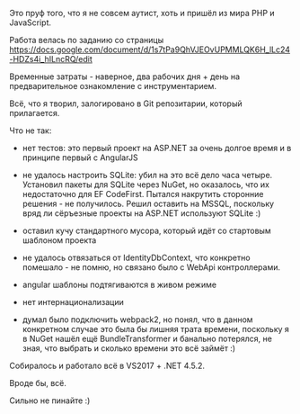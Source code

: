 ﻿Это пруф того, что я не совсем аутист,
хоть и пришёл из мира PHP и JavaScript.

Работа велась по заданию со страницы
https://docs.google.com/document/d/1s7tPa9QhVJEOvUPMMLQK6H_lLc24-HDZs4i_hILncRQ/edit

Временные затраты - наверное, два 
рабочих дня + день на предварительное
ознакомление с инструментарием.

Всё, что я творил, залогировано в Git
репозитарии, который прилагается.

Что не так:
- нет тестов: это первый проект на ASP.NET
  за очень долгое время и в принципе первый
  с AngularJS

- не удалось настроить SQLite: убил на это 
  всё дело часа четыре. Установил пакеты
  для SQLite через NuGet, но оказалось, 
  что их недостаточно для EF CodeFirst. 
  Пытался накрутить сторонние решения - 
  не получилось. Решил оставить на MSSQL, 
  поскольку вряд ли сёръезные проекты на
  ASP.NET используют SQLite :)

- оставил кучу стандартного мусора, который
  идёт со стартовым шаблоном проекта

- не удалось отвязаться от IdentityDbContext,
  что конкретно помешало - не помню, но связано
  было с WebApi контроллерами.

- angular шаблоны подтягиваются в живом режиме

- нет интернационализации

- думал было подключить webpack2, но понял,
  что в данном конкретном случае это была бы 
  лишняя трата времени, поскольку я в NuGet 
  нашёл ещё BundleTransformer и банально 
  потерялся, не зная, что выбрать и сколько
  времени это всё займёт :)

Собиралось и работало всё в VS2017 + .NET 4.5.2.

Вроде бы, всё.

Сильно не пинайте :)
